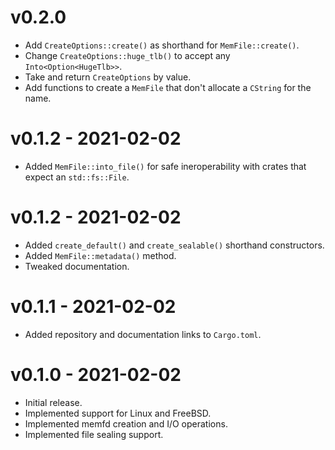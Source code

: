 # v0.2.0
* Add `CreateOptions::create()` as shorthand for `MemFile::create()`.
* Change `CreateOptions::huge_tlb()` to accept any `Into<Option<HugeTlb>>`.
* Take and return `CreateOptions` by value.
* Add functions to create a `MemFile` that don't allocate a `CString` for the name.

# v0.1.2 - 2021-02-02
* Added `MemFile::into_file()` for safe ineroperability with crates that expect an `std::fs::File`.

# v0.1.2 - 2021-02-02
* Added `create_default()` and `create_sealable()` shorthand constructors.
* Added `MemFile::metadata()` method.
* Tweaked documentation.

# v0.1.1 - 2021-02-02
* Added repository and documentation links to `Cargo.toml`.

# v0.1.0 - 2021-02-02
* Initial release.
* Implemented support for Linux and FreeBSD.
* Implemented memfd creation and I/O operations.
* Implemented file sealing support.
